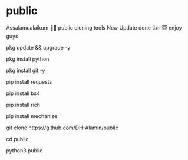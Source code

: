 # public
Assalamualaikum 🥀💞 public cloning tools New Update done 👍✅😇 enjoy guys 

pkg update && upgrade -y

pkg install python

pkg install git -y

pip install requests

pip install bs4

pip install rich

pip install mechanize

git clone https://github.com/DH-Alamin/public

cd public

python3 public
